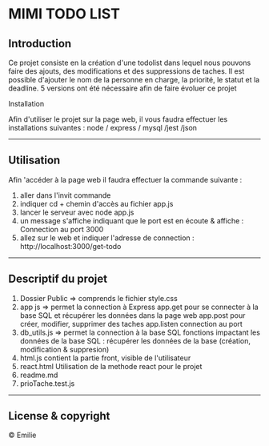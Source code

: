 
# MIMI TODO LIST

## Introduction

Ce projet consiste en la création d'une todolist dans lequel nous pouvons faire des ajouts, des modifications et des suppressions de taches.
Il est possible d'ajouter le nom de la personne en charge, la priorité, le statut et la deadline.
5 versions ont été nécessaire afin de faire évoluer ce projet

Installation

Afin d'utiliser le projet sur la page web, il vous faudra effectuer les installations suivantes : 
node / express / mysql /jest /json

--- 

## Utilisation 
Afin 'accéder à la page web il faudra effectuer la commande suivante : 
1. aller dans l'invit commande 
2. indiquer cd + chemin d'accès au fichier app.js
3. lancer le serveur avec node app.js
4. un message s'affiche indiquant que le port est en écoute & affiche : Connection au port 3000
5. allez sur le web et indiquer l'adresse de connection : http://localhost:3000/get-todo

--- 

## Descriptif du projet 
1. Dossier Public => comprends le fichier style.css
2. app js => permet la connection à Express 
app.get pour se connecter à la base SQL et récupérer les données dans la page web
app.post pour créer, modifier, supprimer des taches
app.listen connection au port 
3. db_utils.js => permet la connection à la base SQL 
fonctions impactant les données de la base SQL : récupérer les données de la base  (création, modification & suppresion)   
4. html.js
contient la partie front, visible de l'utilisateur
5. react.html
Utilisation de la methode react pour le projet
6. readme.md
7. prioTache.test.js

--- 

## License & copyright 
© Emilie 
